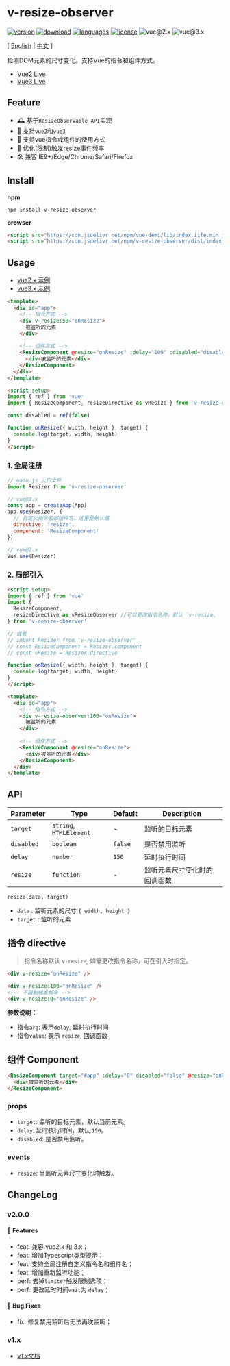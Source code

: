 # v-resize-observer

[![version](https://img.shields.io/npm/v/v-resize-observer?style=flat-square)](https://www.npmjs.com/package/v-resize-observer)
[![download](https://img.shields.io/npm/dm/v-resize-observer?style=flat-square)](https://www.npmjs.com/package/v-resize-observer)
[![languages](https://img.shields.io/github/languages/top/meqn/v-resize-observer?style=flat-square)](https://github.com/Meqn/v-resize-observer)
[![license](https://img.shields.io/npm/l/v-resize-observer?style=flat-square)](https://github.com/Meqn/v-resize-observer)
![vue@2.x](https://img.shields.io/badge/Vue-2.x-brightgreen?style=flat-square)
![vue@3.x](https://img.shields.io/badge/Vue-3.x-brightgreen?style=flat-square)



[ [English](https://github.com/Meqn/v-resize-observer/blob/main/libs/README.zh_CN.md) | [中文](https://github.com/Meqn/v-resize-observer/blob/main/libs/README.zh_CN.md) ]



检测DOM元素的尺寸变化。支持Vue的指令和组件方式。


- [Vue2 Live](https://stackblitz.com/edit/vite-vue2-resize-demo?file=src%2FApp.vue)
- [Vue3 Live](https://stackblitz.com/edit/vite-vue3-resize-demo?file=src%2FApp.vue)



## Feature
- 🕰 基于`ResizeObservable API`实现
- 🎁 支持`vue2`和`vue3`
- 💊 支持vue指令或组件的使用方式
- 🧲 优化(限制)触发resize事件频率
- 🛠 兼容 IE9+/Edge/Chrome/Safari/Firefox


## Install

**npm**
```
npm install v-resize-observer
```

**browser**
```html
<script src="https://cdn.jsdelivr.net/npm/vue-demi/lib/index.iife.min.js"></script>
<script src="https://cdn.jsdelivr.net/npm/v-resize-observer/dist/index.iife.js"></script>
```


## Usage

- [vue2.x 示例](https://github.com/Meqn/v-resize-observer/tree/main/examples/vue2)
- [vue3.x 示例](https://github.com/Meqn/v-resize-observer/tree/main/examples/vue3)

```html
<template>
  <div id="app">
    <!-- 指令方式 -->
    <div v-resize:50="onResize">
      被监听的元素
    </div>
    
    <!-- 组件方式 -->
    <ResizeComponent @resize="onResize" :delay="100" :disabled="disabled">
      <div>被监听的元素</div>
    </ResizeComponent>
  </div>
</template>

<script setup>
import { ref } from 'vue'
import { ResizeComponent, resizeDirective as vResize } from 'v-resize-observer'

const disabled = ref(false)

function onResize({ width, height }, target) {
  console.log(target, width, height)
}
</script>
```

### 1. 全局注册
```js
// main.js 入口文件
import Resizer from 'v-resize-observer'

// vue@3.x
const app = createApp(App)
app.use(Resizer, {
  // 自定义指令名和组件名，这里是默认值
  directive: 'resize',
  component: 'ResizeComponent'
})

// vue@2.x
Vue.use(Resizer)
```

### 2. 局部引入
```html
<script setup>
import { ref } from 'vue'
import {
  ResizeComponent,
  resizeDirective as vResizeObserver //可以更改指令名称，默认 `v-resize, 
} from 'v-resize-observer'

// 或者
// import Resizer from 'v-resize-observer'
// const ResizeComponent = Resizer.component
// const vResize = Resizer.directive

function onResize({ width, height }, target) {
  console.log(target, width, height)
}
</script>

<template>
  <div id="app">
    <!-- 指令方式 -->
    <div v-resize-observer:100="onResize">
      被监听的元素
    </div>
    
    <!-- 组件方式 -->
    <ResizeComponent @resize="onResize">
      <div>被监听的元素</div>
    </ResizeComponent>
  </div>
</template>
```


## API
| Parameter  | Type                    | Default | Description                  |
| ---------- | ----------------------- | ------- | ---------------------------- |
| `target`   | `string`, `HTMLElement` | -       | 监听的目标元素               |
| `disabled` | `boolean`               | `false` | 是否禁用监听                 |
| `delay`    | `number`                | `150`   | 延时执行时间                 |
| `resize`   | `function`              | -       | 监听元素尺寸变化时的回调函数 |

`resize(data, target)`
- `data` : 监听元素的尺寸 `{ width, height }`
- `target` : 监听的元素


## 指令 directive

> 指令名称默认 `v-resize`, 如需更改指令名称，可在引入时指定。


```html
<div v-resize="onResize" />

<div v-resize:100="onResize" />
<!-- 不限制触发频率 -->
<div v-resize:0="onResize" />
```
**参数说明：**
- 指令`arg`: 表示`delay`, 延时执行时间
- 指令`value`: 表示 `resize`, 回调函数


## 组件 Component
```html
<ResizeComponent target="#app" :delay="0" disabled="false" @resize="onResize">
  <div>被监听的元素</div>
</ResizeComponent>
```
### props
- `target`: 监听的目标元素，默认当前元素。
- `delay`: 延时执行时间，默认:`150`。
- `disabled`: 是否禁用监听。

### events
- `resize`: 当监听元素尺寸变化时触发。



## ChangeLog

### v2.0.0
#### 🚀 Features
- feat: 兼容 vue2.x 和 3.x；
- feat: 增加Typescript类型提示；
- feat: 支持全局注册自定义指令名和组件名；
- feat: 增加重新监听功能；
- perf: 去掉`limiter`触发限制选项；
- perf: 更改延时时间`wait`为 `delay`；

#### 🐞 Bug Fixes
- fix: 修复禁用监听后无法再次监听；

### v1.x
- [v1.x文档](https://meqn.github.io/v-resize-observer/)
